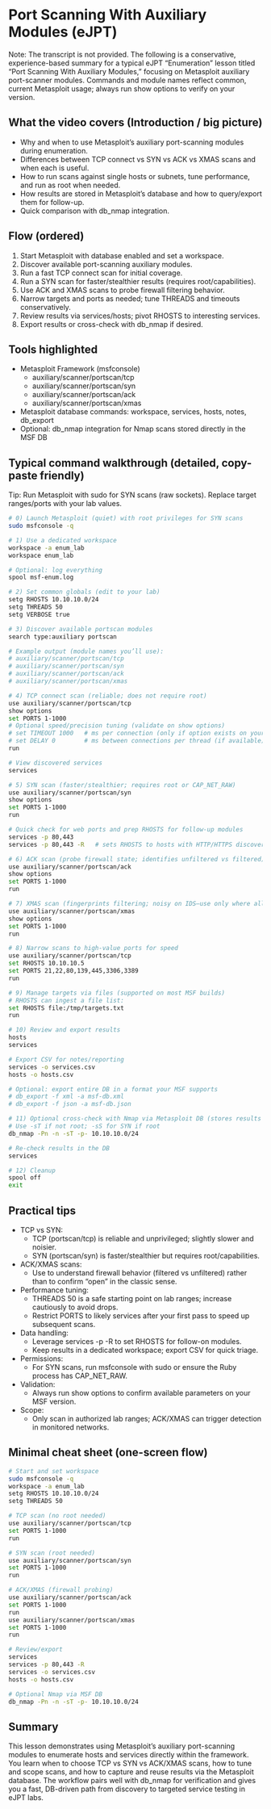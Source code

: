 # Port Scanning With Auxiliary Modules (eJPT)

Note: The transcript is not provided. The following is a conservative, experience-based summary for a typical eJPT “Enumeration” lesson titled “Port Scanning With Auxiliary Modules,” focusing on Metasploit auxiliary port-scanner modules. Commands and module names reflect common, current Metasploit usage; always run show options to verify on your version.

## What the video covers (Introduction / big picture)
- Why and when to use Metasploit’s auxiliary port-scanning modules during enumeration.
- Differences between TCP connect vs SYN vs ACK vs XMAS scans and when each is useful.
- How to run scans against single hosts or subnets, tune performance, and run as root when needed.
- How results are stored in Metasploit’s database and how to query/export them for follow-up.
- Quick comparison with db_nmap integration.

## Flow (ordered)
1. Start Metasploit with database enabled and set a workspace.
2. Discover available port-scanning auxiliary modules.
3. Run a fast TCP connect scan for initial coverage.
4. Run a SYN scan for faster/stealthier results (requires root/capabilities).
5. Use ACK and XMAS scans to probe firewall filtering behavior.
6. Narrow targets and ports as needed; tune THREADS and timeouts conservatively.
7. Review results via services/hosts; pivot RHOSTS to interesting services.
8. Export results or cross-check with db_nmap if desired.

## Tools highlighted
- Metasploit Framework (msfconsole)
  - auxiliary/scanner/portscan/tcp
  - auxiliary/scanner/portscan/syn
  - auxiliary/scanner/portscan/ack
  - auxiliary/scanner/portscan/xmas
- Metasploit database commands: workspace, services, hosts, notes, db_export
- Optional: db_nmap integration for Nmap scans stored directly in the MSF DB

## Typical command walkthrough (detailed, copy-paste friendly)
Tip: Run Metasploit with sudo for SYN scans (raw sockets). Replace target ranges/ports with your lab values.

```bash
# 0) Launch Metasploit (quiet) with root privileges for SYN scans
sudo msfconsole -q
```

```bash
# 1) Use a dedicated workspace
workspace -a enum_lab
workspace enum_lab

# Optional: log everything
spool msf-enum.log
```

```bash
# 2) Set common globals (edit to your lab)
setg RHOSTS 10.10.10.0/24
setg THREADS 50
setg VERBOSE true
```

```bash
# 3) Discover available portscan modules
search type:auxiliary portscan

# Example output (module names you’ll use):
# auxiliary/scanner/portscan/tcp
# auxiliary/scanner/portscan/syn
# auxiliary/scanner/portscan/ack
# auxiliary/scanner/portscan/xmas
```

```bash
# 4) TCP connect scan (reliable; does not require root)
use auxiliary/scanner/portscan/tcp
show options
set PORTS 1-1000
# Optional speed/precision tuning (validate on show options)
# set TIMEOUT 1000   # ms per connection (only if option exists on your version)
# set DELAY 0        # ms between connections per thread (if available)
run

# View discovered services
services
```

```bash
# 5) SYN scan (faster/stealthier; requires root or CAP_NET_RAW)
use auxiliary/scanner/portscan/syn
show options
set PORTS 1-1000
run

# Quick check for web ports and prep RHOSTS for follow-up modules
services -p 80,443
services -p 80,443 -R   # sets RHOSTS to hosts with HTTP/HTTPS discovered
```

```bash
# 6) ACK scan (probe firewall state; identifies unfiltered vs filtered)
use auxiliary/scanner/portscan/ack
show options
set PORTS 1-1000
run
```

```bash
# 7) XMAS scan (fingerprints filtering; noisy on IDS—use only where allowed)
use auxiliary/scanner/portscan/xmas
show options
set PORTS 1-1000
run
```

```bash
# 8) Narrow scans to high-value ports for speed
use auxiliary/scanner/portscan/tcp
set RHOSTS 10.10.10.5
set PORTS 21,22,80,139,445,3306,3389
run
```

```bash
# 9) Manage targets via files (supported on most MSF builds)
# RHOSTS can ingest a file list:
set RHOSTS file:/tmp/targets.txt
run
```

```bash
# 10) Review and export results
hosts
services

# Export CSV for notes/reporting
services -o services.csv
hosts -o hosts.csv

# Optional: export entire DB in a format your MSF supports
# db_export -f xml -a msf-db.xml
# db_export -f json -a msf-db.json
```

```bash
# 11) Optional cross-check with Nmap via Metasploit DB (stores results automatically)
# Use -sT if not root; -sS for SYN if root
db_nmap -Pn -n -sT -p- 10.10.10.0/24

# Re-check results in the DB
services
```

```bash
# 12) Cleanup
spool off
exit
```

## Practical tips
- TCP vs SYN:
  - TCP (portscan/tcp) is reliable and unprivileged; slightly slower and noisier.
  - SYN (portscan/syn) is faster/stealthier but requires root/capabilities.
- ACK/XMAS scans:
  - Use to understand firewall behavior (filtered vs unfiltered) rather than to confirm “open” in the classic sense.
- Performance tuning:
  - THREADS 50 is a safe starting point on lab ranges; increase cautiously to avoid drops.
  - Restrict PORTS to likely services after your first pass to speed up subsequent scans.
- Data handling:
  - Leverage services -p <port> -R to set RHOSTS for follow-on modules.
  - Keep results in a dedicated workspace; export CSV for quick triage.
- Permissions:
  - For SYN scans, run msfconsole with sudo or ensure the Ruby process has CAP_NET_RAW.
- Validation:
  - Always run show options to confirm available parameters on your MSF version.
- Scope:
  - Only scan in authorized lab ranges; ACK/XMAS can trigger detection in monitored networks.

## Minimal cheat sheet (one-screen flow)
```bash
# Start and set workspace
sudo msfconsole -q
workspace -a enum_lab
setg RHOSTS 10.10.10.0/24
setg THREADS 50

# TCP scan (no root needed)
use auxiliary/scanner/portscan/tcp
set PORTS 1-1000
run

# SYN scan (root needed)
use auxiliary/scanner/portscan/syn
set PORTS 1-1000
run

# ACK/XMAS (firewall probing)
use auxiliary/scanner/portscan/ack
set PORTS 1-1000
run
use auxiliary/scanner/portscan/xmas
set PORTS 1-1000
run

# Review/export
services
services -p 80,443 -R
services -o services.csv
hosts -o hosts.csv

# Optional Nmap via MSF DB
db_nmap -Pn -n -sT -p- 10.10.10.0/24
```

## Summary
This lesson demonstrates using Metasploit’s auxiliary port-scanning modules to enumerate hosts and services directly within the framework. You learn when to choose TCP vs SYN vs ACK/XMAS scans, how to tune and scope scans, and how to capture and reuse results via the Metasploit database. The workflow pairs well with db_nmap for verification and gives you a fast, DB-driven path from discovery to targeted service testing in eJPT labs.